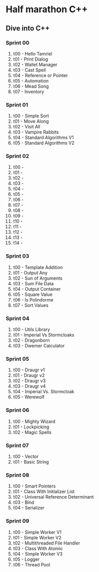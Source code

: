 # Half marathon C++
## Dive into C++
### Sprint 00
1. t00 - Hello Tamriel
2. t01 - Print Dialog
3. t02 - Wallet Manager
4. t03 - Cast Spell
5. t04 - Reference or Pointer
6. t05 - Automation
7. t06 - Mead Song
8. t07 - Inventory
### Sprint 01
1. t00 - Simple Sort
2. t01 - Move Along
3. t02 - Visit All
4. t03 - Vampire Rabbits
5. t04 - Standard Algorithms V1
6. t05 - Standard Algorithms V2
### Sprint 02
1. t00 - 
2. t01 - 
3. t02 - 
4. t03 - 
5. t04 - 
6. t05 - 
7. t06 - 
8. t07 - 
9. t08 - 
10. t09 - 
11. t10 - 
12. t11 - 
13. t12 - 
14. t13 - 
15. t14 - 
### Sprint 03
1. t00 - Template Addition
2. t01 - Output Any
3. t02 - Sun of Arguments
4. t03 - Sum File Data
5. t04 - Output Container
6. t05 - Square Value
7. t06 - Is Polindorme
8. t07 - Sort Values
### Sprint 04
1. t00 - Utils Library
2. t01 - Imperial Vs Stormcloaks
3. t02 - Dragonborn
4. t03 - Dwemer Calculator
### Sprint 05
1. t00 - Draugr v1
2. t01 - Draugr v2
3. t02 - Draugr v3
4. t03 - Draugr v4
5. t04 - Imperial Vs. Stormcloak
6. t05 - Werewolf
### Sprint 06
1. t00 - Mighty Wizard
2. t01 - Lockpicking
3. t02 - Magic Spells
### Sprint 07
1. t00 - Vector
2. t01 - Basic String
### Sprint 08
1. t00 - Smart Pointers
2. t01 - Class With Initializer List
3. t02 - Universal Reference Determinant
4. t03 - Bind
5. t04 - Serializer
### Sprint 09
1. t00 - Simple Worker V1
2. t01 - Simple Worker V2
3. t02 - Multithreaded File Handler
4. t03 - Class With Atomic
5. t04 - Simple Worker V3
6. t05 - Logger
7. t06 - Thread Pool